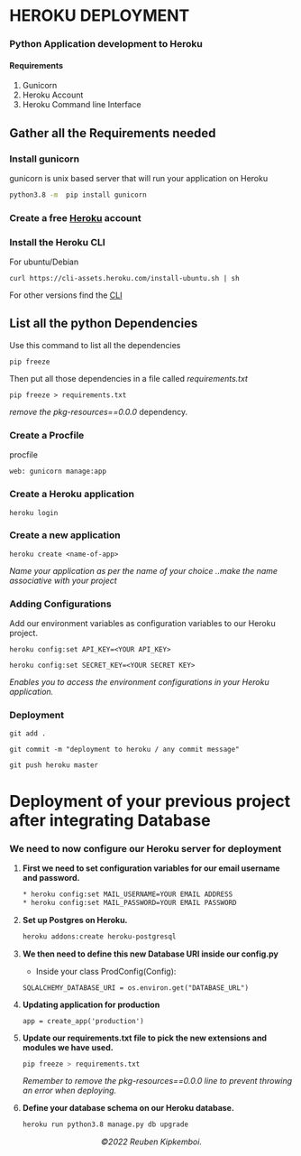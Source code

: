 # HEROKU DEPLOYMENT
### Python Application development to Heroku
#### Requirements
<ol>
<li>Gunicorn</li>
<li>Heroku Account</li>
<li>Heroku Command line Interface</li>

</ol>

## Gather all the Requirements needed

### Install gunicorn

gunicorn is unix based server that will run your application on Heroku

```sh
python3.8 -m  pip install gunicorn
```
### Create a free [Heroku](https://dashboard.heroku.com/) account


### Install the Heroku CLI

For ubuntu/Debian
```
curl https://cli-assets.heroku.com/install-ubuntu.sh | sh
```
For other versions find the [CLI](https://devcenter.heroku.com/articles/heroku-cli)


## List all the python Dependencies

Use this command to list all the dependencies

```
pip freeze
```
Then put all those dependencies in a file called _requirements.txt_

```
pip freeze > requirements.txt

```
*remove the pkg-resources==0.0.0* dependency.

### Create a Procfile

procfile

```
web: gunicorn manage:app
```

### Create a Heroku application

```
heroku login
```
### Create a new application

```
heroku create <name-of-app>
```
*Name your application as per the name of your choice ..make the name associative with your project*

### Adding Configurations

Add our environment variables as configuration variables to our Heroku project.

```
heroku config:set API_KEY=<YOUR API_KEY>

heroku config:set SECRET_KEY=<YOUR SECRET KEY>
```
*Enables you to access the environment configurations in your Heroku application.*

### Deployment

```
git add .

git commit -m "deployment to heroku / any commit message"

git push heroku master

```
# **Deployment of your previous project after integrating Database**

### We need to now configure our Heroku server for deployment
<ol>
<li>

**First we need to set configuration variables for our email username and password.**

</li>

```sh
* heroku config:set MAIL_USERNAME=YOUR EMAIL ADDRESS
* heroku config:set MAIL_PASSWORD=YOUR EMAIL PASSWORD
```
<li>

**Set up Postgres on Heroku.**

</li>

```sh
heroku addons:create heroku-postgresql
```

<li>

**We then need to define this new Database URI inside our config.py**

</li>

* Inside your class ProdConfig(Config):

```
SQLALCHEMY_DATABASE_URI = os.environ.get("DATABASE_URL")
```

<li>

**Updating application for production**

</li>

```
app = create_app('production')
```

<li>

**Update our requirements.txt file to pick the new extensions and modules we have used.**

</li>

```sh
pip freeze > requirements.txt
```
*Remember to remove the pkg-resources==0.0.0 line to prevent throwing an error when deploying.*

<li>

**Define your database schema on our Heroku database.**

</li>

```sh
heroku run python3.8 manage.py db upgrade
```
</ol>



<mark>*<p align = "center"> &copy;2022 Reuben Kipkemboi.</p>*</mark>
    



